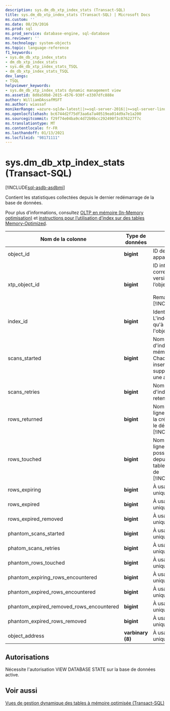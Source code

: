 ```yaml
---
description: sys.dm_db_xtp_index_stats (Transact-SQL)
title: sys.dm_db_xtp_index_stats (Transact-SQL) | Microsoft Docs
ms.custom: ''
ms.date: 08/29/2016
ms.prod: sql
ms.prod_service: database-engine, sql-database
ms.reviewer: ''
ms.technology: system-objects
ms.topic: language-reference
f1_keywords:
- sys.dm_db_xtp_index_stats
- dm_db_xtp_index_stats
- sys.dm_db_xtp_index_stats_TSQL
- dm_db_xtp_index_stats_TSQL
dev_langs:
- TSQL
helpviewer_keywords:
- sys.dm_db_xtp_index_stats dynamic management view
ms.assetid: 8d0a50b8-2015-4576-930f-e3307dfc888e
author: WilliamDAssafMSFT
ms.author: wiassaf
monikerRange: =azure-sqldw-latest||>=sql-server-2016||>=sql-server-linux-2017||=azuresqldb-mi-current
ms.openlocfilehash: bc6744d2f75df3aa6a7a40519ea014d9a7e1a200
ms.sourcegitcommit: f29f74e04ba9c4d72b9bcc292490f3c076227f7c
ms.translationtype: MT
ms.contentlocale: fr-FR
ms.lasthandoff: 01/13/2021
ms.locfileid: "98171111"
---
```

# <a name="sysdm_db_xtp_index_stats-transact-sql"></a>sys.dm_db_xtp_index_stats (Transact-SQL)
[!INCLUDE[sql-asdb-asdbmi](../../includes/applies-to-version/sql-asdb-asdbmi.md)]

  Contient les statistiques collectées depuis le dernier redémarrage de la base de données.  
  
 Pour plus d’informations, consultez [OLTP en mémoire &#40;In-Memory optimisation&#41;](../../relational-databases/in-memory-oltp/in-memory-oltp-in-memory-optimization.md) et [instructions pour l’utilisation d’index sur des tables Memory-Optimized](/previous-versions/sql/sql-server-2016/dn133166(v=sql.130)).  

  
|Nom de la colonne|Type de données|Description|  
|-----------------|---------------|-----------------|  
|object_id|**bigint**|ID de l'objet auquel appartient cet index.|  
|xtp_object_id|**bigint**|ID interne correspondant à la version actuelle de l’objet.<br /><br /> Remarque : s’applique à [!INCLUDE[ssSQL15](../../includes/sssql16-md.md)] .|  
|index_id|**bigint**|Identificateur de l'index. L'index_id n'est unique qu'à l'intérieur de l'objet.|  
|scans_started|**bigint**|Nombre d'analyses d'index de l'OLTP en mémoire effectuées. Chaque sélection, insertion, mise à jour ou suppression nécessite une analyse d'index.|  
|scans_retries|**bigint**|Nombre d'analyses d'index qui doivent être retentées.|  
|rows_returned|**bigint**|Nombre cumulatif de lignes retournées depuis la création de la table ou le démarrage de [!INCLUDE[ssNoVersion](../../includes/ssnoversion-md.md)].|  
|rows_touched|**bigint**|Nombre cumulatif de lignes auxquelles il a été possible d'accéder depuis la création de la table ou le démarrage de [!INCLUDE[ssNoVersion](../../includes/ssnoversion-md.md)].|  
|rows_expiring|**bigint**|À usage interne uniquement|  
|rows_expired|**bigint**|À usage interne uniquement|  
|rows_expired_removed|**bigint**|À usage interne uniquement|  
|phantom_scans_started|**bigint**|À usage interne uniquement|  
|phatom_scans_retries|**bigint**|À usage interne uniquement|  
|phantom_rows_touched|**bigint**|À usage interne uniquement|  
|phantom_expiring_rows_encountered|**bigint**|À usage interne uniquement|  
|phantom_expired_rows_encountered|**bigint**|À usage interne uniquement|  
|phantom_expired_removed_rows_encountered|**bigint**|À usage interne uniquement|  
|phantom_expired_rows_removed|**bigint**|À usage interne uniquement|  
|object_address|**varbinary (8)**|À usage interne uniquement|  
  
## <a name="permissions"></a>Autorisations  
 Nécessite l'autorisation VIEW DATABASE STATE sur la base de données active.  
  
## <a name="see-also"></a>Voir aussi  
 [Vues de gestion dynamique des tables à mémoire optimisée &#40;Transact-SQL&#41;](../../relational-databases/system-dynamic-management-views/memory-optimized-table-dynamic-management-views-transact-sql.md)  
  
